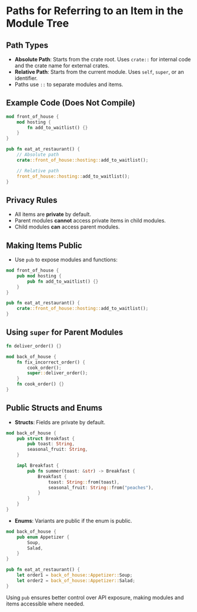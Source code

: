 # Paths for Referring to an Item in the Module Tree

## Path Types
- **Absolute Path**: Starts from the crate root. Uses `crate::` for internal code and the crate name for external crates.
- **Relative Path**: Starts from the current module. Uses `self`, `super`, or an identifier.
- Paths use `::` to separate modules and items.

## Example Code (Does Not Compile)
```rust
mod front_of_house {
    mod hosting {
        fn add_to_waitlist() {}
    }
}

pub fn eat_at_restaurant() {
    // Absolute path
    crate::front_of_house::hosting::add_to_waitlist();

    // Relative path
    front_of_house::hosting::add_to_waitlist();
}
```

## Privacy Rules
- All items are **private** by default.
- Parent modules **cannot** access private items in child modules.
- Child modules **can** access parent modules.

## Making Items Public
- Use `pub` to expose modules and functions:
```rust
mod front_of_house {
    pub mod hosting {
        pub fn add_to_waitlist() {}
    }
}

pub fn eat_at_restaurant() {
    crate::front_of_house::hosting::add_to_waitlist();
}
```

## Using `super` for Parent Modules
```rust
fn deliver_order() {}

mod back_of_house {
    fn fix_incorrect_order() {
        cook_order();
        super::deliver_order();
    }
    fn cook_order() {}
}
```

## Public Structs and Enums
- **Structs**: Fields are private by default.
```rust
mod back_of_house {
    pub struct Breakfast {
        pub toast: String,
        seasonal_fruit: String,
    }

    impl Breakfast {
        pub fn summer(toast: &str) -> Breakfast {
            Breakfast {
                toast: String::from(toast),
                seasonal_fruit: String::from("peaches"),
            }
        }
    }
}
```
- **Enums**: Variants are public if the enum is public.
```rust
mod back_of_house {
    pub enum Appetizer {
        Soup,
        Salad,
    }
}

pub fn eat_at_restaurant() {
    let order1 = back_of_house::Appetizer::Soup;
    let order2 = back_of_house::Appetizer::Salad;
}
```

Using `pub` ensures better control over API exposure, making modules and items accessible where needed.

